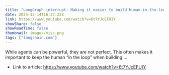 ```yaml
---
title: "LangGraph interrupt: Making it easier to build human-in-the-loop agents"
date: 2024-12-14T16:37:22Z
link: https://www.youtube.com/watch?v=6t7YJcEFUIY
showShare: false
showReadTime: false
thumbnail: images/misc.png
tags: ["langchain.com"]
---
```

While agents can be powerful, they are not perfect. This often makes it important to keep the human “in the loop” when building ...

- Link to article: https://www.youtube.com/watch?v=6t7YJcEFUIY